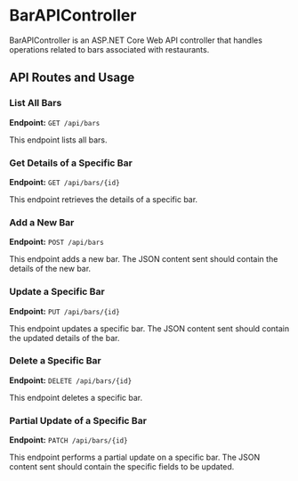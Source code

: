 # BarAPIController

BarAPIController is an ASP.NET Core Web API controller that handles operations related to bars associated with restaurants.

## API Routes and Usage

### List All Bars

**Endpoint:** `GET /api/bars`

This endpoint lists all bars.

### Get Details of a Specific Bar

**Endpoint:** `GET /api/bars/{id}`

This endpoint retrieves the details of a specific bar.

### Add a New Bar

**Endpoint:** `POST /api/bars`

This endpoint adds a new bar. The JSON content sent should contain the details of the new bar.

### Update a Specific Bar

**Endpoint:** `PUT /api/bars/{id}`

This endpoint updates a specific bar. The JSON content sent should contain the updated details of the bar.

### Delete a Specific Bar

**Endpoint:** `DELETE /api/bars/{id}`

This endpoint deletes a specific bar.

### Partial Update of a Specific Bar

**Endpoint:** `PATCH /api/bars/{id}`

This endpoint performs a partial update on a specific bar. The JSON content sent should contain the specific fields to be updated.

